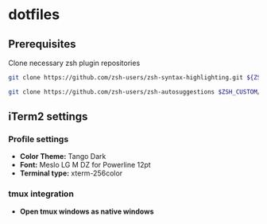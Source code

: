 # dotfiles

## Prerequisites

Clone necessary zsh plugin repositories

```bash
git clone https://github.com/zsh-users/zsh-syntax-highlighting.git ${ZSH_CUSTOM:-~/.oh-my-zsh/custom}/plugins/zsh-syntax-highlighting
```

```bash
git clone https://github.com/zsh-users/zsh-autosuggestions $ZSH_CUSTOM/plugins/zsh-autosuggestions
```


## iTerm2 settings

### Profile settings
- **Color Theme:** Tango Dark
- **Font:** Meslo LG M DZ for Powerline 12pt
- **Terminal type:** xterm-256color

### tmux integration
- **Open tmux windows as native windows**
